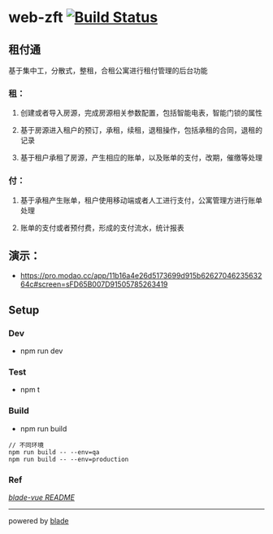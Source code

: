 # web-zft [![Build Status](https://travis-ci.org/cloudenergy/web-zft.svg?branch=master)](https://travis-ci.org/cloudenergy/web-zft)

## 租付通
基于集中工，分散式，整租，合租公寓进行租付管理的后台功能
 
### 租：

 1. 创建或者导入房源，完成房源相关参数配置，包括智能电表，智能门锁的属性

 1. 基于房源进入租户的预订，承租，续租，退租操作，包括承租的合同，退租的记录

 1. 基于租户承租了房源，产生相应的账单，以及账单的支付，改期，催缴等处理

### 付：

 1. 基于承租产生账单，租户使用移动端或者人工进行支付，公寓管理方进行账单处理

 1. 账单的支付或者预付费，形成的支付流水，统计报表


## 演示： 

- https://pro.modao.cc/app/11b16a4e26d5173699d915b6262704623563264c#screen=sFD65B007D91505785263419 


## Setup


### Dev

- npm run dev

### Test

- npm t

### Build

- npm run build

```
// 不同环境
npm run build -- --env=qa
npm run build -- --env=production
```

### Ref

*[blade-vue README](https://doctorwork.github.io/blade-vue/#/)*



---
powered by [blade](https://github.com/doctorwork/blade-vue)
